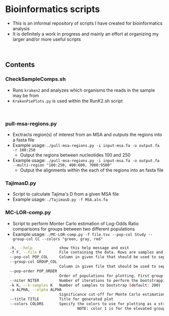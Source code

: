 # Bioinformatics scripts

- This is an informal repository of scripts I have created for bioinformatics analysis
- It is definitely a work in progress and mainly an effort at organizing my larger and/or more useful scripts

<br>

## Contents

### CheckSampleComps.sh
- Runs `kraken2` and analyzes which organisms the reads in the sample may be from
- `KrakenPiePlots.py` is used within the RunK2.sh script

<br>

### pull-msa-regions.py
- Exctracts region(s) of interest from an MSA and outputs the regions into a fasta file
- Example usage: `./pull-msa-regions.py -i input-msa.fa -o output.fa -r 100:250`
  - Output the regions between nucleotides 100 and 250
- Example usage: `./pull-msa-regions.py -i input-msa.fa -o output.fa --multi-region "100:250, 400:600, 7000:9500"`
  - Output the alignments within the each of the regions into an fasta file

### TajimasD.py
- Script to calculate Tajima's D from a given MSA file
- Example usage: `./TajimasD.py -f MSA.aln.fa`

### MC-LOR-comp.py
- Script to perform Monter Carlo estimation of Log-Odds Ratio comparisons for groups between two different populations
- Example usage: `./MC-LOR-comp.py -f file.tsv --pop-col Study --group-col CC --colors "green, gray, red"`

```bash 
  -h, --help            show this help message and exit
  -f F, --file F        File containing the data. Rows are samples and columns are variables
  --pop-col POP_COL     Column in given file that should be used to separate the populations
  --group-col GROUP_COL
                        Column in given file that should be used to separate the groups within the populations
  --pop-order POP_ORDER
                        Order of populations for plotting. First group is the numerator and appears with the first color supplied.
  --niter NITER         Number of iterations to perform the bootstrapping (default: 500)
  -k K, --k-samples K   Number of samples to bootstrap (default: 200)
  -a ALPHA, --alpha ALPHA
                        Significance cut-off for Monte Carlo estimation (default: 0.05)
  --title TITLE         Title for generated plot
  --colors COLORS       Specify the colors to use for plotting as a string separated by a comma
                                NOTE: color 1 is for the elevated groups, color 2 is for groups that are similar, and color 3 is for groups that are elevated in population 2
```
